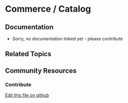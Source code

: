 # Commerce / Catalog

## Documentation

* Sorry, no documentation linked yet - please contribute

## Related Topics

## Community Resources

### Contribute

[Edit this file on github](https://github.com/olafk/controlpanel-documentation-docs/blob/master/md/72en/com_liferay_commerce_catalog_web_internal_portlet_CommerceCatalogsPortlet/editCommerceCatalog.md)
